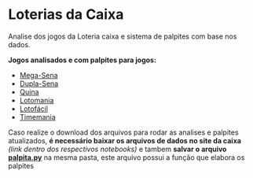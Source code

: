 # Loterias da Caixa

Analise dos jogos da Loteria caixa e sistema de palpites com base nos dados.

__Jogos analisados e com palpites para jogos:__
- [Mega-Sena](https://github.com/FabianoOLima/LoteriasCaixa/blob/master/mega_sena.ipynb)
- [Dupla-Sena](https://github.com/FabianoOLima/LoteriasCaixa/blob/master/dupla_sena.ipynb)
- [Quina](https://github.com/FabianoOLima/LoteriasCaixa/blob/master/quina.ipynb)
- [Lotomania](https://github.com/FabianoOLima/LoteriasCaixa/blob/master/lotomania.ipynb)
- [Lotofácil](https://github.com/FabianoOLima/LoteriasCaixa/blob/master/lotofacil.ipynb)
- [Timemania](https://github.com/FabianoOLima/LoteriasCaixa/blob/master/timemania.ipynb)

Caso realize o download dos arquivos para rodar as analises e palpites atualizados, __é necessário baixar os arquivos de dados no site da caixa__ _(link dentro dos respectivos notebooks)_ e tambem __salvar o arquivo [palpita.py](https://github.com/FabianoOLima/LoteriasCaixa/blob/master/palpita.py)__ na mesma pasta, este arquivo possui a função que elabora os palpites
